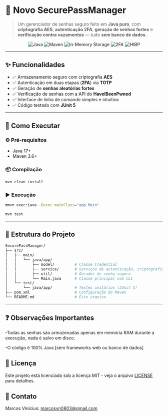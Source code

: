 # 🔐 Novo SecurePassManager

> Um gerenciador de senhas seguro feito em **Java puro**, com **criptografia AES**, **autenticação 2FA**, **geração de senhas fortes** e **verificação contra vazamentos** — tudo **sem banco de dados**.

<p align="center">
  <img src="https://img.shields.io/badge/Java-17-orange.svg" alt="Java">
  <img src="https://img.shields.io/badge/Maven-3.6+-blue.svg" alt="Maven">
  <img src="https://img.shields.io/badge/Storage-InMemory-red.svg" alt="In-Memory Storage">
  <img src="https://img.shields.io/badge/2FA-TOTP-blueviolet.svg" alt="2FA">
  <img src="https://img.shields.io/badge/API-HaveIBeenPwned-yellow.svg" alt="HIBP">
</p>

---

## ✨ Funcionalidades

- ✅ Armazenamento seguro com criptografia **AES**
- ✅ Autenticação em duas etapas (**2FA**) via **TOTP**
- ✅ Geração de **senhas aleatórias fortes**
- ✅ Verificação de senhas com a API do **HaveIBeenPwned**
- ✅ Interface de linha de comando simples e intuitiva
- ✅ Código testado com **JUnit 5**

---

## 🚀 Como Executar

### ⚙️ Pré-requisitos

- Java 17+
- Maven 3.6+

### 📦 Compilação

```bash
mvn clean install
````
### ▶️ Execução

```bash
mmvn exec:java -Dexec.mainClass="app.Main"
````
```bash
mvn test
````
---

## 📁 Estrutura do Projeto

```bash
SecurePassManager/
├── src/
│   ├── main/
│   │   └── java/app/
│   │       ├── model/         # Classe Credential
│   │       ├── service/       # Serviços de autenticação, criptografia, etc
│   │       ├── util/          # Gerador de senha segura
│   │       └── Main.java      # Classe principal com CLI
│   └── test/
│       └── java/app/          # Testes unitários (JUnit 5)
├── pom.xml                    # Configuração do Maven
└── README.md                  # Este arquivo
````
---

## ❓ Observações Importantes

-Todas as senhas são armazenadas apenas em memória RAM durante a execução, nada é salvo em disco.

-O código é 100% Java [sem frameworks web ou banco de dados]


## 📝 Licença

Este projeto está licenciado sob a licença MIT - veja o arquivo [LICENSE](LICENSE) para detalhes.

## 📧 Contato

Marcos Vinícius: marcosvn0803@gmail.com
